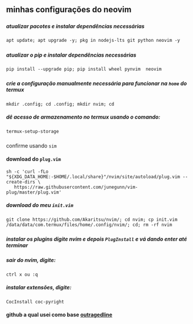## minhas configurações do neovim
#####
  ##### atualizar pacotes e instalar dependências necessárias
    apt update; apt upgrade -y; pkg in nodejs-lts git python neovim -y
#####
  ##### atualizar o pip e instalar dependências necessárias
    pip install --upgrade pip; pip install wheel pynvim  neovim
#####
  ##### crie a configuração manualmente necessária para funcionar na ```home``` do termux
    mkdir .config; cd .config; mkdir nvim; cd
####
  ##### dê acesso de armazenamento no termux usando o comando:
    termux-setup-storage 
###
 confirme usando ```sim```
####
  #### download do ```plug.vim```
    sh -c 'curl -fLo "${XDG_DATA_HOME:-$HOME/.local/share}"/nvim/site/autoload/plug.vim --create-dirs \
       https://raw.githubusercontent.com/junegunn/vim-plug/master/plug.vim'
 
##### download do meu ```init.vim```
    git clone https://github.com/Akaritsu/nvim/; cd nvim; cp init.vim /data/data/com.termux/files/home/.config/nvim/; cd; rm -rf nvim
#####
  ##### instalar os plugins digite nvim e depois ```PlugInstall``` e vá dando enter até terminar
  ##### sair do nvim, digite: 
    ctrl x ou :q
  ##### instalar extensões, digite: 
    CocInstall coc-pyright
####
  #### github a qual usei como base [outragedline](https://github.com/outragedline/neovim-termux)
